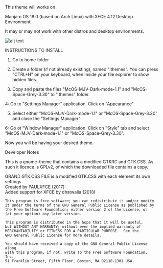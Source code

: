 This theme will works on 

Manjaro OS 18.0 (based on Arch Linux) with XFCE 4.12 Desktop Environment. 

It may or may not work with other distros and desktop environments.

![alt text](https://github.com/dhatwalia/whacOS-Dark-Arch-XFCE/DarkTheme.png)

INSTRUCTIONS TO INSTALL

1. Go to home folder

2. Create a folder (if not already existing), named ".themes".
You can press "CTRL+H" on your keyboard, when inside your file explorer to show hidden files.

3. Copy and paste the files "McOS-MJV-Dark-mode-1.1" and "McOS-Space-Grey-3.30" to ".themes" folder.

4: Go to "Settings Manager" application. Click on "Appearance"

5. Select either "McOS-MJV-Dark-mode-1.1" or "McOS-Space-Grey-3.30" and close the "Settings Manager"

6: Go ot "Window Manager" application. Click on  "Style" tab and select "McOS-MJV-Dark-mode-1.1" or "McOS-Space-Grey-3.30".

Now you will be having your desired theme.


Developer Notes


This is a gnome-theme that contains a modified GTKRC and GTK.CSS.  As such it licence is GPLv2, of which the downloaded file contains a copy.

 GRAND GTK.CSS FILE is a modified GTK.CSS with each element its own settings  
 Created by PAULXFCE (2017)  
 Added support for XFCE by dhatwalia (2018)                            

    This program is free software; you can redistribute it and/or modify
    it under the terms of the GNU General Public License as published by
    the Free Software Foundation; either version 2 of the License, or
    (at your option) any later version.

    This program is distributed in the hope that it will be useful,
    but WITHOUT ANY WARRANTY; without even the implied warranty of
    MERCHANTABILITY or FITNESS FOR A PARTICULAR PURPOSE.  See the
    GNU General Public License for more details.

    You should have received a copy of the GNU General Public License along
    with this program; if not, write to the Free Software Foundation, Inc.,
    51 Franklin Street, Fifth Floor, Boston, MA 02110-1301 USA.
